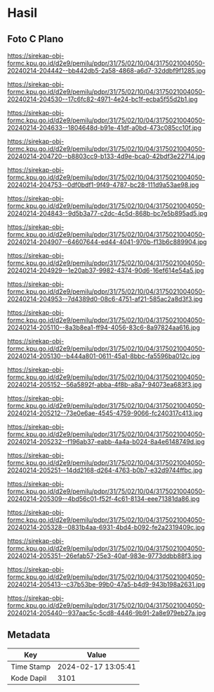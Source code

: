 # Hasil

## Foto C Plano

https://sirekap-obj-formc.kpu.go.id/d2e9/pemilu/pdpr/31/75/02/10/04/3175021004050-20240214-204442--bb442db5-2a58-4868-a6d7-32ddbf9f1285.jpg

https://sirekap-obj-formc.kpu.go.id/d2e9/pemilu/pdpr/31/75/02/10/04/3175021004050-20240214-204530--17c6fc82-4971-4e24-bc1f-ecba5f55d2b1.jpg

https://sirekap-obj-formc.kpu.go.id/d2e9/pemilu/pdpr/31/75/02/10/04/3175021004050-20240214-204633--1804648d-b91e-41df-a0bd-473c085cc10f.jpg

https://sirekap-obj-formc.kpu.go.id/d2e9/pemilu/pdpr/31/75/02/10/04/3175021004050-20240214-204720--b8803cc9-b133-4d9e-bca0-42bdf3e22714.jpg

https://sirekap-obj-formc.kpu.go.id/d2e9/pemilu/pdpr/31/75/02/10/04/3175021004050-20240214-204753--0df0bdf1-9f49-4787-bc28-111d9a53ae98.jpg

https://sirekap-obj-formc.kpu.go.id/d2e9/pemilu/pdpr/31/75/02/10/04/3175021004050-20240214-204843--9d5b3a77-c2dc-4c5d-868b-bc7e5b895ad5.jpg

https://sirekap-obj-formc.kpu.go.id/d2e9/pemilu/pdpr/31/75/02/10/04/3175021004050-20240214-204907--64607644-ed44-4041-970b-f13b6c889904.jpg

https://sirekap-obj-formc.kpu.go.id/d2e9/pemilu/pdpr/31/75/02/10/04/3175021004050-20240214-204929--1e20ab37-9982-4374-90d6-16ef614e54a5.jpg

https://sirekap-obj-formc.kpu.go.id/d2e9/pemilu/pdpr/31/75/02/10/04/3175021004050-20240214-204953--7d4389d0-08c6-4751-af21-585ac2a8d3f3.jpg

https://sirekap-obj-formc.kpu.go.id/d2e9/pemilu/pdpr/31/75/02/10/04/3175021004050-20240214-205110--8a3b8ea1-ff94-4056-83c6-8a97824aa616.jpg

https://sirekap-obj-formc.kpu.go.id/d2e9/pemilu/pdpr/31/75/02/10/04/3175021004050-20240214-205130--b444a801-0611-45a1-8bbc-fa5596ba012c.jpg

https://sirekap-obj-formc.kpu.go.id/d2e9/pemilu/pdpr/31/75/02/10/04/3175021004050-20240214-205152--56a5892f-abba-4f8b-a8a7-94073ea683f3.jpg

https://sirekap-obj-formc.kpu.go.id/d2e9/pemilu/pdpr/31/75/02/10/04/3175021004050-20240214-205212--73e0e6ae-4545-4759-9066-fc240317c413.jpg

https://sirekap-obj-formc.kpu.go.id/d2e9/pemilu/pdpr/31/75/02/10/04/3175021004050-20240214-205232--f196ab37-eabb-4a4a-b024-8a4e6148749d.jpg

https://sirekap-obj-formc.kpu.go.id/d2e9/pemilu/pdpr/31/75/02/10/04/3175021004050-20240214-205251--14dd2168-d264-4763-b0b7-e32d9744ffbc.jpg

https://sirekap-obj-formc.kpu.go.id/d2e9/pemilu/pdpr/31/75/02/10/04/3175021004050-20240214-205309--4bd56c01-f52f-4c61-8134-eee71381da86.jpg

https://sirekap-obj-formc.kpu.go.id/d2e9/pemilu/pdpr/31/75/02/10/04/3175021004050-20240214-205328--0831b4aa-6931-4bd4-b092-fe2a2319409c.jpg

https://sirekap-obj-formc.kpu.go.id/d2e9/pemilu/pdpr/31/75/02/10/04/3175021004050-20240214-205351--26efab57-25e3-40af-983e-9773ddbb88f3.jpg

https://sirekap-obj-formc.kpu.go.id/d2e9/pemilu/pdpr/31/75/02/10/04/3175021004050-20240214-205413--c37b53be-99b0-47a5-b4d9-943b198a2631.jpg

https://sirekap-obj-formc.kpu.go.id/d2e9/pemilu/pdpr/31/75/02/10/04/3175021004050-20240214-205440--937aac5c-5cd8-4446-9b91-2a8e979eb27a.jpg


## Metadata

| Key        | Value               |
| ---------- | ------------------- |
| Time Stamp | 2024-02-17 13:05:41 |
| Kode Dapil | 3101                |



